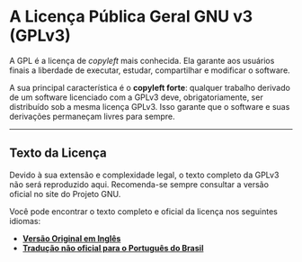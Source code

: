 # A Licença Pública Geral GNU v3 (GPLv3)

A GPL é a licença de *copyleft* mais conhecida. Ela garante aos usuários finais a liberdade de executar, estudar, compartilhar e modificar o software.

A sua principal característica é o **copyleft forte**: qualquer trabalho derivado de um software licenciado com a GPLv3 deve, obrigatoriamente, ser distribuído sob a mesma licença GPLv3. Isso garante que o software e suas derivações permaneçam livres para sempre.

---

## Texto da Licença

Devido à sua extensão e complexidade legal, o texto completo da GPLv3 não será reproduzido aqui. Recomenda-se sempre consultar a versão oficial no site do Projeto GNU.

Você pode encontrar o texto completo e oficial da licença nos seguintes idiomas:

*   [**Versão Original em Inglês**](https://www.gnu.org/licenses/gpl-3.0.en.html)
*   [**Tradução não oficial para o Português do Brasil**](https://www.gnu.org/licenses/gpl-3.0.pt-br.html)
